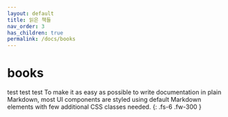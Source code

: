 ```yaml
---
layout: default
title: 읽은 책들
nav_order: 3
has_children: true
permalink: /docs/books
---
```


# books

test test test
To make it as easy as possible to write documentation in plain Markdown, most UI components are styled using default Markdown elements with few additional CSS classes needed.
{: .fs-6 .fw-300 }
